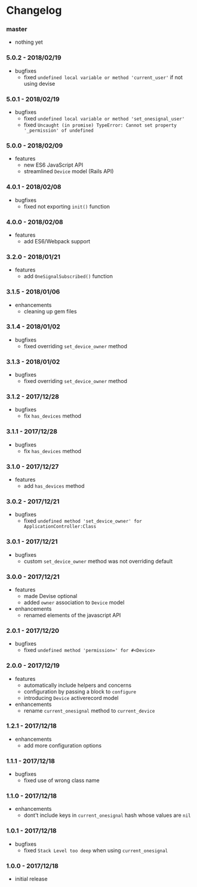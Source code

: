 # Changelog

### master

* nothing yet

### 5.0.2 - 2018/02/19

* bugfixes
    * fixed `undefined local variable or method 'current_user'` if not using devise

### 5.0.1 - 2018/02/19

* bugfixes
    * fixed `undefined local variable or method 'set_onesignal_user'`
    * fixed `Uncaught (in promise) TypeError: Cannot set property '_permission' of undefined`

### 5.0.0 - 2018/02/09

* features
    * new ES6 JavaScript API
    * streamlined `Device` model (Rails API)

### 4.0.1 - 2018/02/08

* bugfixes
    * fixed not exporting `init()` function

### 4.0.0 - 2018/02/08

* features
    * add ES6/Webpack support

### 3.2.0 - 2018/01/21

* features
    * add `OneSignalSubscribed()` function

### 3.1.5 - 2018/01/06

* enhancements
    * cleaning up gem files

### 3.1.4 - 2018/01/02

* bugfixes
    * fixed overriding `set_device_owner` method

### 3.1.3 - 2018/01/02

* bugfixes
    * fixed overriding `set_device_owner` method

### 3.1.2 - 2017/12/28

* bugfixes
    * fix `has_devices` method

### 3.1.1 - 2017/12/28

* bugfixes
    * fix `has_devices` method

### 3.1.0 - 2017/12/27

* features
    * add `has_devices` method

### 3.0.2 - 2017/12/21

* bugfixes
    * fixed `undefined method 'set_device_owner' for ApplicationController:Class`

### 3.0.1 - 2017/12/21

* bugfixes
    * custom `set_device_owner` method was not overriding default

### 3.0.0 - 2017/12/21

* features
    * made Devise optional
    * added `owner` association to `Device` model
* enhancements
    * renamed elements of the javascript API

### 2.0.1 - 2017/12/20

* bugfixes
    * fixed `undefined method 'permission=' for #<Device>`

### 2.0.0 - 2017/12/19

* features
    * automatically include helpers and concerns
    * configuration by passing a block to `configure`
    * introducing `Device` activerecord model
* enhancements
    * rename `current_onesignal` method to `current_device`

### 1.2.1 - 2017/12/18

* enhancements
    * add more configuration options

### 1.1.1 - 2017/12/18

* bugfixes
    * fixed use of wrong class name

### 1.1.0 - 2017/12/18

* enhancements
    * dont't include keys in `current_onesignal` hash whose values are `nil`

### 1.0.1 - 2017/12/18

* bugfixes
    * fixed `Stack Level too deep` when using `current_onesignal`

### 1.0.0 - 2017/12/18

* initial release
